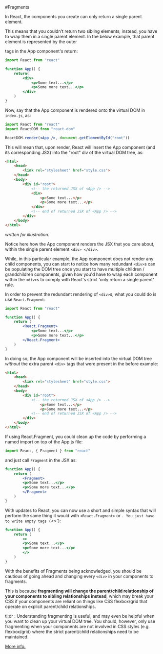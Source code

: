 #Fragments

In React, the components you create can only return a single parent element. 

This means that you couldn't return two sibling elements; instead, you have to wrap them in a single parent element. In the below example, that parent element is represented by the outer <div> tags in the App component's return:

```jsx
import React from "react"

function App() {
    return(
        <div>
            <p>Some text...</p>
            <p>Some more text...</p>
        </div>
    )
}
```

Now, say that the App component is rendered onto the virtual DOM in `index.js`, as: 

```jsx
import React from "react"
import ReactDOM from "react-dom"

ReactDOM.render(<App />, document.getElementById("root"))
```

This will mean that, upon render, React will insert the App component (and its corresponding JSX) into the "root" div of the virtual DOM tree, as: 

```html
<html>
    <head>
        <link rel="stylesheet" href="style.css">
    </head>
    <body>
        <div id="root">
            <!-- the returned JSX of <App /> -->
            <div>
                <p>Some text...</p>
                <p>Some more text...</p>
            </div>
            <!-- end of returned JSX of <App /> -->
        </div>
    </body>
</html>
```

*<!--Comments--> written for illustration.*

Notice here how the App component renders the JSX that you care about, within the single parent element `<div> </div>`. 

While, in this particular example, the App component does not render any child components, you can start to notice how many redundant `<div>`s can be populating the DOM tree once you start to have multiple children / grandchildren components, given how you'd have to wrap each component within the `<div>`s to comply with React's strict 'only return a single parent' rule.

In order to prevent the redundant rendering of `<div>`s, what you could do is use `React.Fragment`:

```jsx
import React from "react"

function App() {
    return (
        <React.Fragment>
            <p>Some text...</p>
            <p>Some more text...</p>
        </React.Fragment>
    )
}
```

In doing so, the App component will be inserted into the virtual DOM tree *without* the extra parent `<div>` tags that were present in the before example:

```html
<html>
    <head>
        <link rel="stylesheet" href="style.css">
    </head>
    <body>
        <div id="root">
            <!-- the returned JSX of <App /> -->
                <p>Some text...</p>
                <p>Some more text...</p>
            <!-- end of returned JSX of <App /> -->
        </div>
    </body>
</html>
```

If using React.Fragment, you could clean up the code by performing a named import on top of the App.js file:

```jsx
import React, { Fragment } from "react"
```

and just call `Fragment` in the JSX as:
```jsx
function App() {
    return (
        <Fragment>
        <p>Some text...</p>
        <p>Some more text...</p>
        </Fragment>
    )
}
```

With updates to React, you can now use a short and simple syntax that will perform the same thing it would with `<React.Fragment>` or <Fragment>`. You just have to write empty tags (`<>`):

```jsx
function App() {
    return (
        <>
        <p>Some text...</p>
        <p>Some more text...</p>
        </>
    )
}
```

With the benefits of Fragments being acknowledged, you should be cautious of going ahead and changing every `<div>` in your components to fragments. 

This is because **fragmenting will change the parent/child relationship of your components to sibling relationships instead**, which may break your CSS if your components are reliant on things like CSS flexbox/grid that operate on explicit parent/child relationships. 

tl;dr : Understanding fragmenting is useful, and may even be helpful when you want to clean up your virtual DOM tree. You should, however, only use fragmenting when your components are not involved in CSS styles (e.g. flexbox/grid) where the strict parent/child relationships need to be maintained. 

[More info.](https://reactjs.org/docs/fragments.html)  
